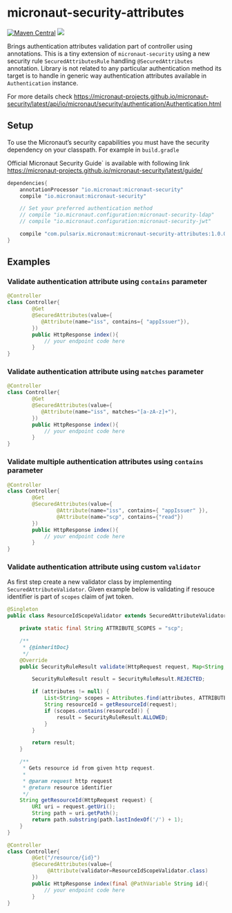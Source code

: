 # micronaut-security-attributes

[![Maven Central](https://img.shields.io/maven-central/v/com.pulsarix.micronaut/micronaut-security-attributes.svg?label=Maven%20Central)](https://search.maven.org/search?q=g:%22com.pulsarix.micronaut%22%20AND%20a:%22micronaut-security-attributes%22)
[![](https://github.com/traycho/micronaut-security-attributes/workflows/Java%20Build%20CI/badge.svg)](https://github.com/traycho/micronaut-security-attributes/actions)

Brings authentication attributes validation part of controller using annotations.
This is a tiny extension of `micronaut-security` using a new security rule `SecuredAttributesRule` handling `@SecuredAttributes` annotation.
Library is not related to any particular authentication method its target is to handle in generic way authentication attributes available in 
`Authentication` instance. 

For more details check https://micronaut-projects.github.io/micronaut-security/latest/api/io/micronaut/security/authentication/Authentication.html


## Setup

To use the Micronaut’s security capabilities you must have the security dependency on your classpath. For example in `build.gradle`

Official Micronaut Security Guide` is available with following link https://micronaut-projects.github.io/micronaut-security/latest/guide/

```groovy
dependencies{ 
    annotationProcessor "io.micronaut:micronaut-security"
    compile "io.micronaut:micronaut-security"

    // Set your preferred authentication method 
    // compile "io.micronaut.configuration:micronaut-security-ldap"
    // compile "io.micronaut.configuration:micronaut-security-jwt"  

    compile "com.pulsarix.micronaut:micronaut-security-attributes:1.0.0"
}
```

## Examples

### Validate authentication attribute using `contains` parameter
```java
@Controller
class Controller{
        @Get
        @SecuredAttributes(value={
           @Attribute(name="iss", contains={ "appIssuer"}),
        })
        public HttpResponse index(){
            // your endpoint code here
        }       
}
```

### Validate authentication attribute using `matches` parameter
```java
@Controller
class Controller{
        @Get
        @SecuredAttributes(value={
           @Attribute(name="iss", matches="[a-zA-z]+"),
        })
        public HttpResponse index(){
            // your endpoint code here
        }       
}
```
  
### Validate multiple authentication attributes using `contains` parameter
```java
@Controller
class Controller{
        @Get
        @SecuredAttributes(value={
                @Attribute(name="iss", contains={ "appIssuer" }),
                @Attribute(name="scp", contains={"read"})
        })
        public HttpResponse index(){
            // your endpoint code here
        }       
}
```

### Validate authentication attribute using custom `validator`
As first step create a new validator class by implementing `SecuredAttributeValidator`.
Given example below is validating if resouce identifier is part of `scopes` claim of jwt token. 
```java
@Singleton
public class ResourceIdScopeValidator extends SecuredAttributeValidator {

    private static final String ATTRIBUTE_SCOPES = "scp";

    /**
     * {@inheritDoc}
     */
    @Override
    public SecurityRuleResult validate(HttpRequest request, Map<String, Object> attributes) {

        SecurityRuleResult result = SecurityRuleResult.REJECTED;

        if (attributes != null) {
            List<String> scopes = Attributes.find(attributes, ATTRIBUTE_SCOPES);
            String resourceId = getResourceId(request);
            if (scopes.contains(resourceId)) {
                result = SecurityRuleResult.ALLOWED;
            }
        }

        return result;
    }

    /**
     * Gets resource id from given http request.
     *
     * @param request http request
     * @return resource identifier
     */
    String getResourceId(HttpRequest request) {
        URI uri = request.getUri();
        String path = uri.getPath();
        return path.substring(path.lastIndexOf('/') + 1);
    }
}
```

```java
@Controller
class Controller{
        @Get("/resource/{id}")
        @SecuredAttributes(value={
             @Attribute(validator=ResourceIdScopeValidator.class) 
        })
        public HttpResponse index(final @PathVariable String id){
            // your endpoint code here
        }       
}
```

